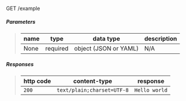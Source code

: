 GET /example

##### Parameters

> | name      |  type     | data type               | description                                                           |
> |-----------|-----------|-------------------------|-----------------------------------------------------------------------|
> | None      |  required | object (JSON or YAML)   | N/A  |


##### Responses

> | http code | content-type                      | response      |
> |-----------|-----------------------------------|---------------|
> | `200`     | `text/plain;charset=UTF-8`        | `Hello world` |
